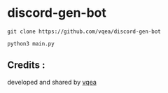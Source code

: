 # discord-gen-bot
```
git clone https://github.com/vqea/discord-gen-bot
```
```
python3 main.py
```
## Credits :
developed and shared by [vqea](https://github.com/vqea)
